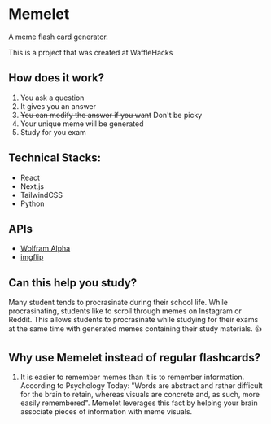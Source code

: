 # Memelet
A meme flash card generator.

This is a project that was created at WaffleHacks

## How does it work?
1. You ask a question
2. It gives you an answer
3. ~~You can modify the answer if you want~~ Don't be picky
4. Your unique meme will be generated
5. Study for you exam

## Technical Stacks:
* React
* Next.js
* TailwindCSS
* Python

## APIs
* [Wolfram Alpha](https://www.wolframalpha.com)
* [imgflip](https://imgflip.com)

## Can this help you study?
Many student tends to procrasinate during their school life. While procrasinating, students like to scroll through memes on Instagram or Reddit. This allows students to procrasinate while studying for their exams at the same time with generated memes containing their study materials. 👍 

## Why use Memelet instead of regular flashcards?
1) It is easier to remember memes than it is to remember information. According to Psychology Today: "Words are abstract and rather difficult for the brain to retain, whereas visuals are concrete and, as such, more easily remembered". Memelet leverages this fact by helping your brain associate pieces of information with meme visuals.
